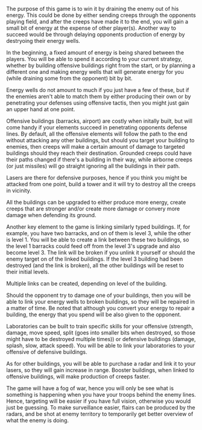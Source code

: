 The purpose of this game is to win it by draining the enemy out of his energy. This could be done by either sending creeps through the opponents playing field, and after the creeps have made it to the end, you will gain a small bit of energy at the expense of other player(s). Another way to succeed would be through delaying opponents production of energy by destryoing their energy wells.  

In the beginning, a fixed amount of energy is being shared between the players. You will be able to spend it according to your current strategy, whether by building offensive buildings right from the start, or by planning a different one and making energy wells that will generate energy for you (while draining some from the opponent) bit by bit.  

Energy wells do not amount to much if you just have a few of these, but if the enemies aren't able to match them by either producing their own or by penetrating your defenses using offensive tactis, then you might just gain an upper hand at one point.  

Offensive buildings (barracks, airport) are costly when initally built, but will come handy if your elements succeed in penetrating opponents defense lines. By default, all the offensive elements will follow the path to the end without attacking any other buildings, but should you target your building to enemies, then creeps will make a certain amount of damage to targeted buildings should they reach their destination. Grounded creeps could have their paths changed if there's a building in their way, while airborne creeps (or just missiles) will go straight ignoring all the buildings in their path.  

Lasers are there for defensive purposes, hence if you think you might be attacked from one point, build a tower and it will try to destroy all the creeps in vicinity.  

All the buildings can be upgraded to either produce more energy, create creeps that are stronger and/or create more damage or convery more damage when defending its ground.  

Another key element to the game is linking similarly typed buildings. If, for example, you have two barracks, and on of them is level 3, while the other is level 1. You will be able to create a link between these two buildings, so the level 1 barracks could feed off from the level 3's upgrade and also become level 3. The link will be broken if you unlink it yourself or should the enemy target on of the linked buildings. If the level 3 building had been destroyed (and the link is broken), all the other buildings will be reset to their initial levels.  

Multiple links can be created, depending on level of the building.  

Should the opponent try to damage one of your buildings, then you will be able to link your energy wells to broken buildings, so they will be repaired in a matter of time. Be noted that although you convert your energy to repair a building, the energy that you spend will be also given to the opponent.  

Laboratories can be built to train specific skills for your offensive (strength, damage, move speed, split (goes into smaller bits when destroyed, so those might have to be destroyed multiple times)) or defensive buildings (damage, splash, slow, attack speed). You will be able to link your laboratories to your offensive of defensive buildings.  

As for other buildings, you will be able to purchase a radar and link it to your lasers, so they will gain increase in range. Booster buildings, when linked to offensive buildings, will make production of creeps faster.  

The game will have a fog of war, hence you will only be see what is something is happening when you have your troops behind the enemy lines. Hence, targeting will be easier if you have full vision, otherwise you would just be guessing. To make surveillance easier, flairs can be produced by the radars, and be shot at enemy territory to temporarily get better overview of what the enemy is doing.  
